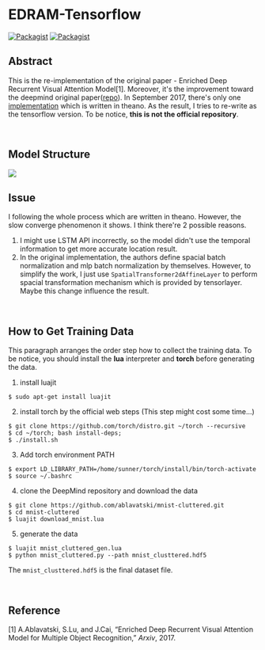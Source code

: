 # EDRAM-Tensorflow
[![Packagist](https://img.shields.io/badge/Tensorflow-1.3.0-yellow.svg)]()
[![Packagist](https://img.shields.io/badge/Tensorlayer-1.6.1-blue.svg)]()

Abstract
---
This is the re-implementation of the original paper - Enriched Deep Recurrent Visual Attention Model[1]. Moreover, it's the improvement toward the deepmind original paper([repo](https://github.com/SunnerLi/ram)). In September 2017, there's only one [implementation](https://github.com/ablavatski/EDRAM) which is written in theano. As the result, I tries to re-write as the tensorflow version. To be notice, **this is not the official repository**.    

<br/>

Model Structure
---

![](https://github.com/SunnerLi/EDRAM-Tensorflow/blob/master/img/structure.jpg)

Issue
---
I following the whole process which are written in theano. However, the slow converge phenomenon it shows. I think there're 2 possible reasons.    
1. I might use LSTM API incorrectly, so the model didn't use the temporal information to get more accurate location result. 
2. In the original implementation, the authors define spacial batch normalization and mlp batch normalization by themselves. However, to simplify the work, I just use `SpatialTransformer2dAffineLayer` to perform spacial transformation mechanism which is provided by tensorlayer. Maybe this change influence the result.    

<br/>

How to Get Training Data
---
This paragraph arranges the order step how to collect the training data.
To be notice, you should install the **lua** interpreter and **torch** before generating the data.
1. install luajit
```
$ sudo apt-get install luajit
```

2. install torch by the official web steps
(This step might cost some time...)
```
$ git clone https://github.com/torch/distro.git ~/torch --recursive
$ cd ~/torch; bash install-deps;
$ ./install.sh
```

3. Add torch environment PATH
```
$ export LD_LIBRARY_PATH=/home/sunner/torch/install/bin/torch-activate
$ source ~/.bashrc
```

4. clone the DeepMind repository and download the data
```
$ git clone https://github.com/ablavatski/mnist-cluttered.git
$ cd mnist-cluttered
$ luajit download_mnist.lua
```

5. generate the data
```
$ luajit mnist_cluttered_gen.lua
$ python mnist_cluttered.py --path mnist_clusttered.hdf5
```

The `mnist_clusttered.hdf5` is the final dataset file.    

<br/>

Reference
---
[1]	A.Ablavatski, S.Lu, and J.Cai, “Enriched Deep Recurrent Visual Attention Model for Multiple Object Recognition,” _Arxiv_, 2017.